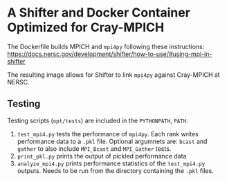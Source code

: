 # A Shifter and Docker Container Optimized for Cray-MPICH

The Dockerfile builds MPICH and `mpi4py` following these instructions:
https://docs.nersc.gov/development/shifter/how-to-use/#using-mpi-in-shifter

The resulting image allows for Shifter to link `mpi4py` against Cray-MPICH at NERSC.

## Testing

Testing scripts (`opt/tests`) are included in the `PYTHONPATH`, `PATH`:
1. `test_mpi4.py` tests the performance of `mpi4py`. Each rank writes performance data to a `.pkl` file. Optional argumnets are: `bcast` and `gather` to also include `MPI_Bcast` and `MPI_Gather` tests.
2. `print_pkl.py` prints the output of pickled performance data
3. `analyze_mpi4.py` prints performance statistics of the `test_mpi4.py` outputs. Needs to be run from the directory containing the `.pkl` files.
